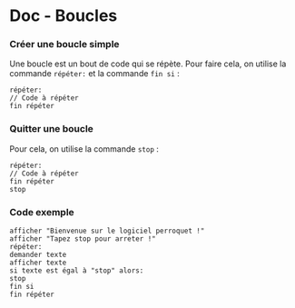 # Doc - Boucles

### Créer une boucle simple

Une boucle est un bout de code qui se répète. Pour faire cela, on utilise la commande `répéter:` et la commande `fin si` :&#x20;

```
répéter:
// Code à répéter
fin répéter
```

### Quitter une boucle

Pour cela, on utilise la commande `stop` :&#x20;

```
répéter:
// Code à répéter
fin répéter
stop
```

### Code exemple

```
afficher "Bienvenue sur le logiciel perroquet !"
afficher "Tapez stop pour arreter !"
répéter:
demander texte
afficher texte
si texte est égal à "stop" alors:
stop
fin si
fin répéter
```
